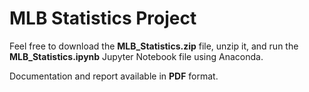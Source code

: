 # MLB Statistics Project

Feel free to download the **MLB_Statistics.zip** file, unzip it, and run the **MLB_Statistics.ipynb** Jupyter Notebook file using Anaconda.

Documentation and report available in **PDF** format.
